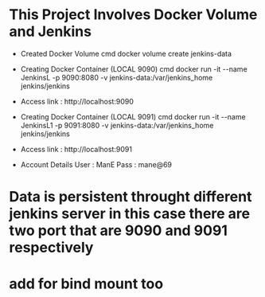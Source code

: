 # This Project Involves Docker Volume and Jenkins

- Created Docker Volume 
cmd docker volume create jenkins-data

- Creating Docker Container (LOCAL 9090)
    cmd docker run -it --name JenkinsL -p 9090:8080 -v jenkins-data:/var/jenkins_home jenkins/jenkins
- Access 
    link : http://localhost:9090

- Creating Docker Container (LOCAL 9091)
    cmd docker run -it --name JenkinsL1 -p 9091:8080 -v jenkins-data:/var/jenkins_home jenkins/jenkins
- Access 
    link : http://localhost:9091


- Account Details
User : ManE
Pass : mane@69

# Data is persistent throught different jenkins server in this case there are two port that are 9090 and 9091 respectively
# add for bind mount too

